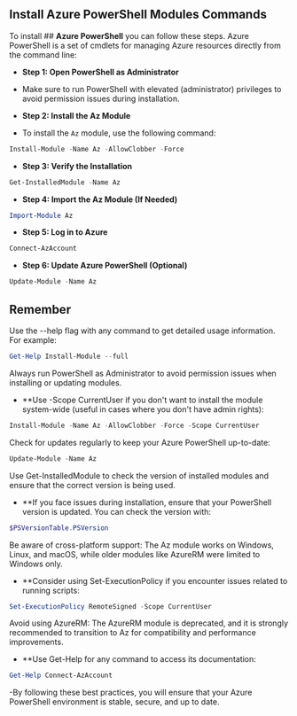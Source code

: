 ## **Install Azure PowerShell Modules Commands**

To install ## **Azure PowerShell** you can follow these steps. Azure PowerShell is a set of cmdlets for managing Azure resources directly from the command line:

- **Step 1: Open PowerShell as Administrator**

- Make sure to run PowerShell with elevated (administrator) privileges to avoid permission issues during installation.

- **Step 2: Install the Az Module**

- To install the `Az` module, use the following command:

```powershell
Install-Module -Name Az -AllowClobber -Force
```

- **Step 3: Verify the Installation**

```powershell
Get-InstalledModule -Name Az
```

- **Step 4: Import the Az Module (If Needed)**

```powershell
Import-Module Az
```

- **Step 5: Log in to Azure**

```powershell
Connect-AzAccount
```
- **Step 6: Update Azure PowerShell (Optional)**

```powershell
Update-Module -Name Az
```


## **Remember**

Use the --help flag with any command to get detailed usage information. For example:

```powershell
Get-Help Install-Module --full
```
Always run PowerShell as Administrator to avoid permission issues when installing or updating modules.

- **Use -Scope CurrentUser if you don't want to install the module system-wide (useful in cases where you don't have admin rights):

```powershell
Install-Module -Name Az -AllowClobber -Force -Scope CurrentUser
```
Check for updates regularly to keep your Azure PowerShell up-to-date:

```powershell
Update-Module -Name Az
```
Use Get-InstalledModule to check the version of installed modules and ensure that the correct version is being used.

- **If you face issues during installation, ensure that your PowerShell version is updated. You can check the version with:

```powershell
$PSVersionTable.PSVersion
```
Be aware of cross-platform support: The Az module works on Windows, Linux, and macOS, while older modules like AzureRM were limited to Windows only.

- **Consider using Set-ExecutionPolicy if you encounter issues related to running scripts:


```powershell
Set-ExecutionPolicy RemoteSigned -Scope CurrentUser
```
Avoid using AzureRM: The AzureRM module is deprecated, and it is strongly recommended to transition to Az for compatibility and performance improvements.

- **Use Get-Help <Cmdlet> for any command to access its documentation:

```powershell
Get-Help Connect-AzAccount
```

-By following these best practices, you will ensure that your Azure PowerShell environment is stable, secure, and up to date.


